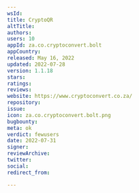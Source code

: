 ```yaml
---
wsId: 
title: CryptoQR
altTitle: 
authors: 
users: 10
appId: za.co.cryptoconvert.bolt
appCountry: 
released: May 16, 2022
updated: 2022-07-28
version: 1.1.18
stars: 
ratings: 
reviews: 
website: https://www.cryptoconvert.co.za/
repository: 
issue: 
icon: za.co.cryptoconvert.bolt.png
bugbounty: 
meta: ok
verdict: fewusers
date: 2022-07-31
signer: 
reviewArchive: 
twitter: 
social: 
redirect_from: 

---
```


